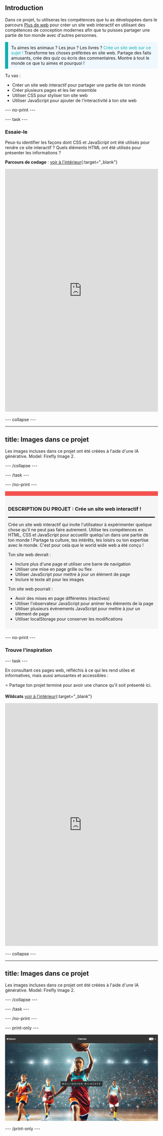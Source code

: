 ## Introduction

Dans ce projet, tu utiliseras les compétences que tu as développées dans le parcours [Plus de web](https://projects.raspberrypi.org/fr-FR/pathways/more-web) pour créer un site web interactif en utilisant des compétences de conception modernes afin que tu puisses partager une partie de ton monde avec d'autres personnes.

<p style="border-left: solid; border-width:10px; border-color: #0faeb0; background-color: aliceblue; padding: 10px;">
Tu aimes les animaux ? Les jeux ? Les livres ? <span style="color: #0faeb0">Crée un site web sur ce sujet !</span> Transforme tes choses préférées en site web. Partage des faits amusants, crée des quiz ou écris des commentaires. Montre à tout le monde ce que tu aimes et pourquoi !
</p>

Tu vas :

- Créer un site web interactif pour partager une partie de ton monde
- Créer plusieurs pages et les lier ensemble
- Utiliser CSS pour styliser ton site web
- Utiliser JavaScript pour ajouter de l'interactivité à ton site web

\--- no-print ---

\--- task ---

### Essaie-le

Peux-tu identifier les façons dont CSS et JavaScript ont été utilisés pour rendre ce site interactif ? Quels éléments HTML ont été utilisés pour présenter les informations ?

**Parcours de codage** : [voir à l'intérieur](https://editor.raspberrypi.org/fr-FR/projects/share-your-world-coding){:target="_blank"}

<iframe src="https://editor.raspberrypi.org/en/embed/viewer/share-your-world-coding" width="100%" height="800" frameborder="0" marginwidth="0" marginheight="0" allowfullscreen> </iframe>

\--- collapse ---

---

## title: Images dans ce projet

Les images incluses dans ce projet ont été créées à l'aide d'une IA générative. Model: Firefly Image 2.

\--- /collapse ---

\--- /task ---

\--- /no-print ---

<div style="border-top: 15px solid #f3524f; background-color: whitesmoke; margin-bottom: 20px; padding: 10px;">

### DESCRIPTION DU PROJET : Crée un site web interactif !

<hr style="border-top: 2px solid black;">

Crée un site web interactif qui invite l'utilisateur à expérimenter quelque chose qu'il ne peut pas faire autrement. Utilise tes compétences en HTML, CSS et JavaScript pour accueillir quelqu'un dans une partie de ton monde ! Partage ta culture, tes intérêts, tes loisirs ou ton expertise avec le monde. C'est pour cela que le world wide web a été conçu !

Ton site web devrait :

- Inclure plus d'une page et utiliser une barre de navigation
- Utiliser une mise en page grille ou flex
- Utiliser JavaScript pour mettre à jour un élément de page
- Inclure le texte alt pour les images

Ton site web pourrait :

- Avoir des mises en page différentes (réactives)
- Utiliser l'observateur JavaScript pour animer les éléments de la page
- Utiliser plusieurs événements JavaScript pour mettre à jour un élément de page
- Utiliser localStorage pour conserver les modifications

</div>

\--- no-print ---

### Trouve l'inspiration

\--- task ---

En consultant ces pages web, réfléchis à ce qui les rend utiles et informatives, mais aussi amusantes et accessibles :

⭐ Partage ton projet terminé pour avoir une chance qu'il soit présenté ici.

<div>

**Wildcats** [voir à l'intérieur](https://editor.raspberrypi.org/fr-FR/projects/share-your-world-wildcats){:target="_blank"}

<div>
<iframe src="https://editor.raspberrypi.org/en/embed/viewer/share-your-world-wildcats" width="100%" height="800" frameborder="0" marginwidth="0" marginheight="0" allowfullscreen> </iframe>
</div>

\--- collapse ---

---

## title: Images dans ce projet

Les images incluses dans ce projet ont été créées à l'aide d'une IA générative. Model: Firefly Image 2.

\--- /collapse ---

\--- /task ---

\--- /no-print ---

\--- print-only ---

![Projet complet des Wildcats](images/wildcats.png)

\--- /print-only ---
